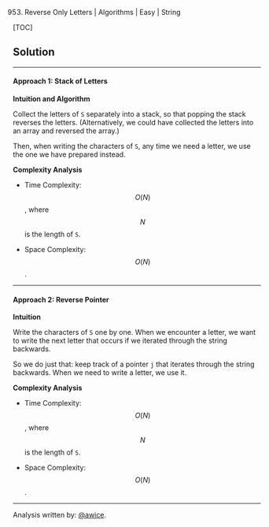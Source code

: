 953. Reverse Only Letters | Algorithms | Easy | String

[TOC]

## Solution
---
#### Approach 1: Stack of Letters

**Intuition and Algorithm**

Collect the letters of `S` separately into a stack, so that popping the stack reverses the letters.  (Alternatively, we could have collected the letters into an array and reversed the array.)

Then, when writing the characters of `S`, any time we need a letter, we use the one we have prepared instead.



**Complexity Analysis**

* Time Complexity:  $$O(N)$$, where $$N$$ is the length of `S`.

* Space Complexity:  $$O(N)$$.




---
#### Approach 2: Reverse Pointer

**Intuition**

Write the characters of `S` one by one.  When we encounter a letter, we want to write the next letter that occurs if we iterated through the string backwards.

So we do just that: keep track of a pointer `j` that iterates through the string backwards.  When we need to write a letter, we use it.



**Complexity Analysis**

* Time Complexity:  $$O(N)$$, where $$N$$ is the length of `S`.

* Space Complexity:  $$O(N)$$.




---


Analysis written by: [@awice](https://leetcode.com/awice).
